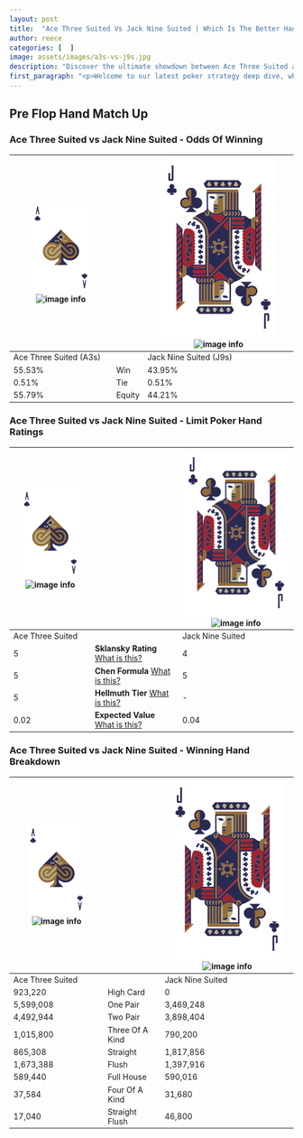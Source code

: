 ```yaml
---
layout: post
title:  "Ace Three Suited Vs Jack Nine Suited | Which Is The Better Hand In Poker? A Complete Guide"
author: reece
categories: [  ]
image: assets/images/a3s-vs-j9s.jpg
description: "Discover the ultimate showdown between Ace Three Suited and Jack Nine Suited in poker! Uncover the odds, strategies, and scenarios where one hand triumphs over the other. Get ready to up your poker game with this thrilling analysis."
first_paragraph: "<p>Welcome to our latest poker strategy deep dive, where we're pitting two distinct hands against each other in a high-stakes showdown: Ace Three Suited vs Jack Nine Suited.</p><p>In the dynamic world of poker, every decision counts, and knowing which hand holds the upper hand is key to your success at the table.</p><p>In this article, we'll dissect these two hands, explore the scenarios where one dominates the other, and equip you with the knowledge to make strategic choices that can tip the odds in your favor.</p><p>Get ready to unravel the intriguing dynamics of these poker hands and elevate your game to new heights.</p>"
---
```




[comment]: # (sp0)

## Pre Flop Hand Match Up

<div class="table hand-ratings" markdown="1"> 



### Ace Three Suited vs Jack Nine Suited - Odds Of Winning


    
| ![image info](assets/images/hand1/A.png) ![image info](assets/images/hand1/3s.png) |  | ![image info](assets/images/hand2/J.png) ![image info](assets/images/hand2/9s.png) |
| -------- | -------- | -------- |
| Ace Three Suited (A3s) |  | Jack Nine Suited (J9s) |
| 55.53% | Win | 43.95% |
| 0.51% | Tie | 0.51% |
| 55.79% | Equity | 44.21% |




[comment]: # (sp1)



### Ace Three Suited vs Jack Nine Suited - Limit Poker Hand Ratings


    
| ![image info](assets/images/hand1/A.png) ![image info](assets/images/hand1/3s.png) |  | ![image info](assets/images/hand2/J.png) ![image info](assets/images/hand2/9s.png) |
| -------- | -------- | -------- |
| Ace Three Suited |  | Jack Nine Suited |
| 5 | **Sklansky Rating** [What is this?](/sklansky-rating-explained) | 4 |
| 5 | **Chen Formula** [What is this?](/chen-formula-explained) | 5 |
| 5 | **Hellmuth Tier** [What is this?](/Hellmuth-tier-explained) | - |
| 0.02 | **Expected Value** [What is this?](/expected-value-explained) | 0.04 |




[comment]: # (sp2)



### Ace Three Suited vs Jack Nine Suited - Winning Hand Breakdown


    
| ![image info](assets/images/hand1/A.png) ![image info](assets/images/hand1/3s.png) |  | ![image info](assets/images/hand2/J.png) ![image info](assets/images/hand2/9s.png) |
| -------- | -------- | -------- |
| Ace Three Suited |  | Jack Nine Suited |
| 923,220 | High Card | 0 |
| 5,599,008 | One Pair | 3,469,248 |
| 4,492,944 | Two Pair | 3,898,404 |
| 1,015,800 | Three Of A Kind | 790,200 |
| 865,308 | Straight | 1,817,856 |
| 1,673,388 | Flush | 1,397,916 |
| 589,440 | Full House | 590,016 |
| 37,584 | Four Of A Kind | 31,680 |
| 17,040 | Straight Flush | 46,800 |




[comment]: # (sp3)



</div>

[comment]: # (sp4)



[comment]: # (sp5)

